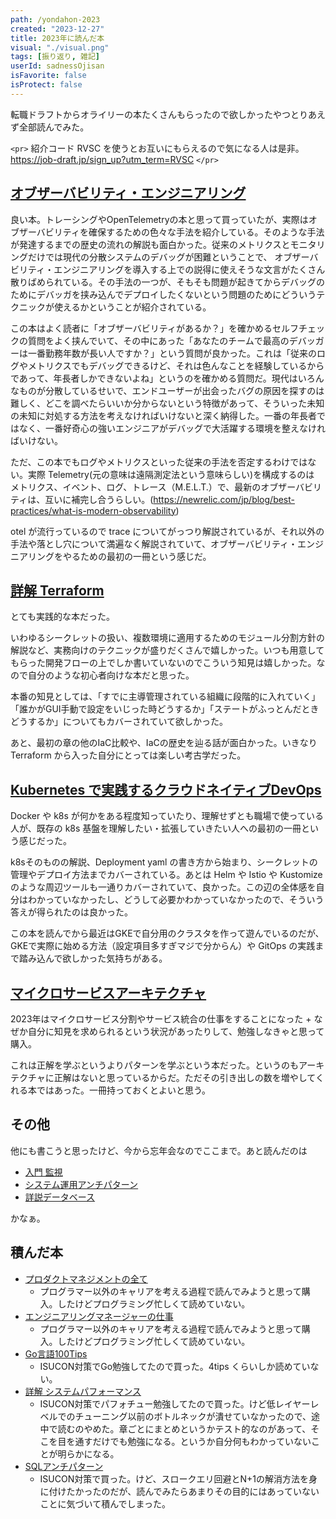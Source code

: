 ```yaml
---
path: /yondahon-2023
created: "2023-12-27"
title: 2023年に読んだ本
visual: "./visual.png"
tags: [振り返り, 雑記]
userId: sadnessOjisan
isFavorite: false
isProtect: false
---
```


転職ドラフトからオライリーの本たくさんもらったので欲しかったやつとりあえず全部読んでみた。

`<pr>`
紹介コード RVSC を使うとお互いにもらえるので気になる人は是非。
https://job-draft.jp/sign_up?utm_term=RVSC
`</pr>`

## [オブザーバビリティ・エンジニアリング](https://www.oreilly.co.jp/books/9784814400126/)

良い本。トレーシングやOpenTelemetryの本と思って買っていたが、実際はオブザーバビリティを確保するための色々な手法を紹介している。そのような手法が発達するまでの歴史の流れの解説も面白かった。従来のメトリクスとモニタリングだけでは現代の分散システムのデバッグが困難ということで、 オブザーバビリティ・エンジニアリングを導入する上での説得に使えそうな文言がたくさん散りばめられている。その手法の一つが、そもそも問題が起きてからデバッグのためにデバッガを挟み込んでデプロイしたくないという問題のためにどういうテクニックが使えるかということが紹介されている。

この本はよく読者に「オブザーバビリティがあるか？」を確かめるセルフチェックの質問をよく挟んでいて、その中にあった「あなたのチームで最高のデバッガーは一番勤務年数が長い人ですか？」という質問が良かった。これは「従来のログやメトリクスでもデバッグできるけど、それは色んなことを経験しているからであって、年長者しかできないよね」というのを確かめる質問だ。現代はいろんなものが分散しているせいで、エンドユーザーが出会ったバグの原因を探すのは難しく、どこを調べたらいいか分からないという特徴があって、そういった未知の未知に対処する方法を考えなければいけないと深く納得した。一番の年長者ではなく、一番好奇心の強いエンジニアがデバッグで大活躍する環境を整えなければいけない。

ただ、この本でもログやメトリクスといった従来の手法を否定するわけではない。実際 Telemetry(元の意味は遠隔測定法という意味らしい)を構成するのは メトリクス、イベント、ログ、トレース（M.E.L.T.）で、最新のオブザーバビリティは、互いに補完し合うらしい。(https://newrelic.com/jp/blog/best-practices/what-is-modern-observability)

otel が流行っているので trace についてがっつり解説されているが、それ以外の手法や落とし穴について満遍なく解説されていて、オブザーバビリティ・エンジニアリングをやるための最初の一冊という感じだ。

## [詳解 Terraform](https://www.oreilly.co.jp/books/9784814400522/)

とても実践的な本だった。

いわゆるシークレットの扱い、複数環境に適用するためのモジュール分割方針の解説など、実務向けのテクニックが盛りだくさんで嬉しかった。いつも用意してもらった開発フローの上でしか書いていないのでこういう知見は嬉しかった。なので自分のような初心者向けな本だと思った。

本番の知見としては、「すでに主導管理されている組織に段階的に入れていく」「誰かがGUI手動で設定をいじった時どうするか」「ステートがふっとんだときどうするか」についてもカバーされていて欲しかった。

あと、最初の章の他のIaC比較や、IaCの歴史を辿る話が面白かった。いきなり Terraform から入った自分にとっては楽しい考古学だった。

## [Kubernetes で実践するクラウドネイティブDevOps](https://www.oreilly.co.jp/books/9784873119014/)

Docker や k8s が何かをある程度知っていたり、理解せずとも職場で使っている人が、既存の k8s 基盤を理解したい・拡張していきたい人への最初の一冊という感じだった。

k8sそのものの解説、Deployment yaml の書き方から始まり、シークレットの管理やデプロイ方法までカバーされている。あとは Helm や Istio や Kustomize のような周辺ツールも一通りカバーされていて、良かった。この辺の全体感を自分はわかっていなかったし、どうして必要かわかっていなかったので、そういう答えが得られたのは良かった。

この本を読んでから最近はGKEで自分用のクラスタを作って遊んでいるのだが、GKEで実際に始める方法（設定項目多すぎマジで分からん）や GitOps の実践まで踏み込んで欲しかった気持ちがある。

## [マイクロサービスアーキテクチャ](https://www.oreilly.co.jp/books/9784814400010/)

2023年はマイクロサービス分割やサービス統合の仕事をすることになった + なぜか自分に知見を求められるという状況があったりして、勉強しなきゃと思って購入。

これは正解を学ぶというよりパターンを学ぶという本だった。というのもアーキテクチャに正解はないと思っているからだ。ただその引き出しの数を増やしてくれる本ではあった。一冊持っておくとよいと思う。

## その他

他にも書こうと思ったけど、今から忘年会なのでここまで。あと読んだのは

- [入門 監視](https://www.oreilly.co.jp/books/9784873118642/)
- [システム運用アンチパターン](https://www.oreilly.co.jp/books/9784873119847/)
- [詳説データベース](https://www.oreilly.co.jp/books/9784873119540/)

かなぁ。

## 積んだ本

- [プロダクトマネジメントの全て](https://www.shoeisha.co.jp/book/detail/9784798166520)
  - プログラマー以外のキャリアを考える過程で読んでみようと思って購入。したけどプログラミング忙しくて読めていない。
- [エンジニアリングマネージャーの仕事](https://www.oreilly.co.jp/books/9784873119946/)
  - プログラマー以外のキャリアを考える過程で読んでみようと思って購入。したけどプログラミング忙しくて読めていない。
- [Go言語100Tips](https://book.impress.co.jp/books/1122101133)
  - ISUCON対策でGo勉強してたので買った。4tips くらいしか読めていない。
- [詳解 システムパフォーマンス](https://www.oreilly.co.jp/books/9784814400072/)
  - ISUCON対策でパフォチュー勉強してたので買った。けど低レイヤーレベルでのチューニング以前のボトルネックが潰せていなかったので、途中で読むのやめた。章ごとにまとめというかテスト的なのがあって、そこを目を通すだけでも勉強になる。というか自分何もわかっていないことが明らかになる。
- [SQLアンチパターン](https://www.oreilly.co.jp/books/9784873115894/)
  - ISUCON対策で買った。けど、スロークエリ回避とN+1の解消方法を身に付けたかったのだが、読んでみたらあまりその目的にはあっていないことに気づいて積んでしまった。
